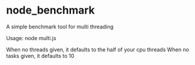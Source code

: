 # node_benchmark
A simple benchmark tool for multi threading


Usage:  node multi.js <Threads> <Tasks>

When no threads given, it defaults to the half of your cpu threads
When no tasks given, it defaults to 10
